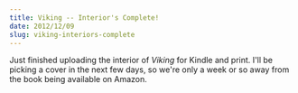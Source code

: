 ```yaml
---
title: Viking -- Interior's Complete!
date: 2012/12/09
slug: viking-interiors-complete
---
```


Just finished uploading the interior of <em>Viking</em> for Kindle and print. I'll be picking a cover in the next few days, so we're only a week or so away from the book being available on Amazon.